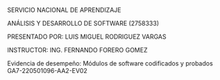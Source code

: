 SERVICIO NACIONAL DE APRENDIZAJE

ANÁLISIS Y DESARROLLO DE SOFTWARE (2758333)

PRESENTADO POR: LUIS MIGUEL RODRIGUEZ VARGAS

INSTRUCTOR: ING. FERNANDO FORERO GOMEZ

Evidencia de desempeño: Módulos de software codificados y probados GA7-220501096-AA2-EV02